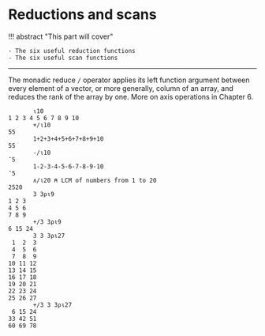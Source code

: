 # Reductions and scans

!!! abstract "This part will cover"

    - The six useful reduction functions
    - The six useful scan functions

---

The monadic reduce `/` operator applies its left function argument between every element of a vector, or more generally, column of an array, and reduces the rank of the array by one. More on axis operations in Chapter 6.

```apl
       ⍳10
1 2 3 4 5 6 7 8 9 10
       +/⍳10
55
       1+2+3+4+5+6+7+8+9+10
55
       -/⍳10
¯5
       1-2-3-4-5-6-7-8-9-10
¯5
       ∧/⍳20 ⍝ LCM of numbers from 1 to 20
2520
       3 3⍴⍳9
1 2 3
4 5 6
7 8 9
       +/3 3⍴⍳9
6 15 24
       3 3 3⍴⍳27
 1  2  3
 4  5  6
 7  8  9
10 11 12
13 14 15
16 17 18
19 20 21
22 23 24
25 26 27
       +/3 3 3⍴⍳27
 6 15 24
33 42 51
60 69 78
```
